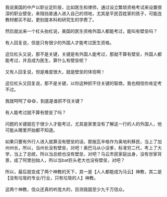 我说美国的中产以职业定阶层，比如医生和律师，通过设立繁琐资格考试来设置很深的职业壁垒，来阻挡普通人进入自己的领地，尤其是平民百姓家的孩子，可能连教材都买不起，更别提本科和研究生的学费了。<br><br>然后就出来一个杠头抬杠说，美国的医生资格外国人都能考过，能叫有壁垒吗？<br><br>有人回复说，但是只有很少的外国人才能考过医生资格。<br><br>这位杠头又说，那不是关键，关键是有外国人能考过，那就不算有壁垒，外国人都能考过，并且成为医生，算什么有壁垒呢？<br><br>又有人回复说，但是难度很大，就是壁垒的体现啊！<br><br>这位杠头又回复说，那不是关键，以你这种抓不住关键的智商，我也相信你肯定考不过。<br><br>我就呵呵了😄😄，到底是谁抓不住关键？<br><br>有人能考过就不算有壁垒了吗？<br><br>问题的关键就在于很少人才能考过，尤其是家里没有了解这一行的人的外国人，他可能从哪里开始都不知道。<br><br>如果只要有外行人进入就算没有壁垒的话，那施瓦辛格作为奥地利移民，当上了加州州长，所以，当州长没有壁垒，对吧！奥巴马从小没爹，标准穷二代，考上了大学，当上了总统，所以当总统也没有壁垒，对吧？马云市民家庭出身，没有世家背景，成了阿里创始人，所以当bat巨头老大也没有壁垒，对吧？<br><br>所以，最后就变成了两个神教的天下，其一是【人人都能成为马云】神教，其二是【没有垃圾的专业/行业，只有垃圾的人】神教。<br><br>这两个神教，信众还真的听庞大的，目测我国至少九千万信众。